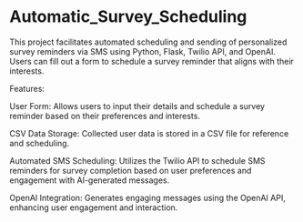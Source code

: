 # Automatic_Survey_Scheduling
This project facilitates automated scheduling and sending of personalized survey reminders via SMS using Python, Flask, Twilio API, and OpenAI. Users can fill out a form to schedule a survey reminder that aligns with their interests.

Features:

User Form: Allows users to input their details and schedule a survey reminder based on their preferences and interests.

CSV Data Storage: Collected user data is stored in a CSV file for reference and scheduling.

Automated SMS Scheduling: Utilizes the Twilio API to schedule SMS reminders for survey completion based on user preferences and engagement with AI-generated messages.

OpenAI Integration: Generates engaging messages using the OpenAI API, enhancing user engagement and interaction.

